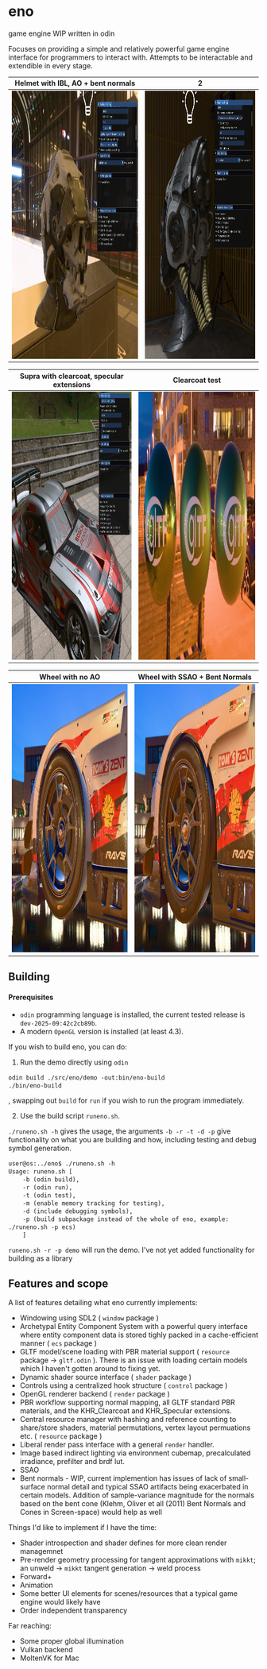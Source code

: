 # eno
game engine WIP written in odin

Focuses on providing a simple and relatively powerful game engine interface for programmers to interact with.
Attempts to be interactable and extendible in every stage.

Helmet with IBL, AO + bent normals            |  2
:-------------------------:|:-------------------------:
<img src="https://github.com/robbieawest/eno/blob/main/demo-images/helmet_golden_bay.png" alt="" width="722" height="540">  |  <img src="https://github.com/robbieawest/eno/blob/main/demo-images/helmet_park_stage.png" alt="" width="722" height="540">

Supra with clearcoat, specular extensions            |  Clearcoat test
:-------------------------:|:-------------------------:
<img src="https://github.com/robbieawest/eno/blob/main/demo-images/supra_park_stage.png" alt="" width="722" height="540">  |  <img src="https://github.com/robbieawest/eno/blob/main/demo-images/clearcoat_test.png" alt="" width="722" height="540">

Wheel with no AO           |  Wheel with SSAO + Bent Normals
:-------------------------:|:-------------------------:
<img src="https://github.com/robbieawest/eno/blob/main/demo-images/wheel_no_ao.png" alt="" width="722" height="540">  |  <img src="https://github.com/robbieawest/eno/blob/main/demo-images/wheel_with_bn_ao.png" alt="" width="722" height="540">



## Building

#### Prerequisites
- `odin` programming language is installed, the current tested release is `dev-2025-09:42c2cb89b`.
- A modern `OpenGL` version is installed (at least 4.3).

If you wish to build eno, you can do:

1. Run the demo directly using `odin`
```
odin build ./src/eno/demo -out:bin/eno-build
./bin/eno-build
```
, swapping out `build` for `run` if you wish to run the program immediately.


2. Use the build script `runeno.sh`.

`./runeno.sh -h` gives the usage, the arguments `-b -r -t -d -p` give functionality on what you are building and how, including testing and debug symbol generation.
```
user@os:../eno$ ./runeno.sh -h
Usage: runeno.sh [
    -b (odin build), 
    -r (odin run), 
    -t (odin test), 
    -m (enable memory tracking for testing),
    -d (include debugging symbols), 
    -p (build subpackage instead of the whole of eno, example: ./runeno.sh -p ecs)
    ]
```

`runeno.sh -r -p demo` will run the demo. I've not yet added functionality for building as a library

## Features and scope
A list of features detailing what eno currently implements:

- Windowing using SDL2 ( `window` package )
- Archetypal Entity Component System with a powerful query interface where entity component data is stored tighly packed in a cache-efficient manner ( `ecs` package )
- GLTF model/scene loading with PBR material support ( `resource` package -> `gltf.odin` ). There is an issue with loading certain models which I haven't gotten around to fixing yet. 
- Dynamic shader source interface ( `shader` package )
- Controls using a centralized hook structure ( `control` package )
- OpenGL renderer backend ( `render` package )
- PBR workflow supporting normal mapping, all GLTF standard PBR materials, and the KHR_Clearcoat and KHR_Specular extensions.
- Central resource manager with hashing and reference counting to share/store shaders, material permutations, vertex layout permuations etc. ( `resource` package )
- Liberal render pass interface with a general `render` handler.
- Image based indirect lighting via environment cubemap, precalculated irradiance, prefilter and brdf lut.
- SSAO
- Bent normals - WIP, current implemention has issues of lack of small-surface normal detail and typical SSAO artifacts being exacerbated in certain models. Addition of sample-variance magnitude for the normals based on the bent cone (Klehm, Oliver et all (2011) Bent Normals and Cones in Screen-space) would help as well

Things I'd like to implement if I have the time:
- Shader introspection and shader defines for more clean render managemnet
- Pre-render geometry processing for tangent approximations with `mikkt`; an unweld -> `mikkt` tangent generation -> weld process
- Forward+
- Animation
- Some better UI elements for scenes/resources that a typical game engine would likely have
- Order independent transparency

Far reaching:
- Some proper global illumination
- Vulkan backend
- MoltenVK for Mac

